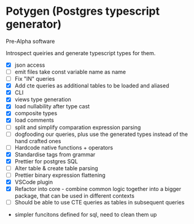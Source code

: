 # Potygen (Postgres typescript generator)

Pre-Alpha software

Introspect queiries and generate typescript types for them.

- [x] json access
- [ ] emit files take const variable name as name
- [ ] Fix "IN" queries
- [x] Add cte queries as additional tables to be loaded and aliased
- [x] CLI
- [x] views type generation
- [x] load nullability after type cast
- [x] composite types
- [x] load comments
- [ ] split and simplify comparation expression parsing
- [ ] dogfooding our queries, plus use the generated types instead of the hand crafted ones
- [ ] Hardcode native functions + operators
- [x] Standardise tags from grammar
- [x] Prettier for postgres SQL
- [ ] Alter table & create table parsing
- [ ] Prettier binary expression flattening
- [x] VSCode plugin
- [x] Refactor into core - combine common logic together into a bigger package, that can be used in different contexts
- [ ] Should be able to use CTE queries as tables in subsequent queries

- simpler funcitons defined for sql, need to clean them up
